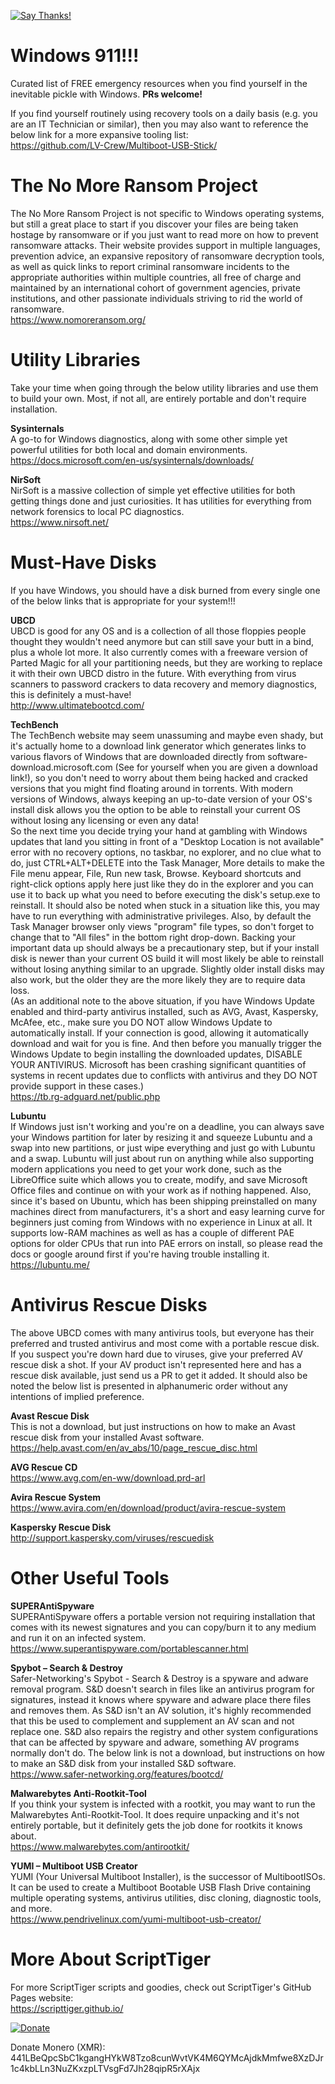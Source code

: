 [![Say Thanks!](https://img.shields.io/badge/Say%20Thanks-!-1EAEDB.svg)](https://saythanks.io/to/thescripttiger%40gmail.com)

# Windows 911!!!  
Curated list of FREE emergency resources when you find yourself in the inevitable pickle with Windows. **PRs welcome!**

If you find yourself routinely using recovery tools on a daily basis (e.g. you are an IT Technician or similar), then you may also want to reference the below link for a more expansive tooling list:  
https://github.com/LV-Crew/Multiboot-USB-Stick/

# The No More Ransom Project  
The No More Ransom Project is not specific to Windows operating systems, but still a great place to start if you discover your files are being taken hostage by ransomware or if you just want to read more on how to prevent ransomware attacks. Their website provides support in multiple languages, prevention advice, an expansive repository of ransomware decryption tools, as well as quick links to report criminal ransomware incidents to the appropriate authorities within multiple countries, all free of charge and maintained by an international cohort of government agencies, private institutions, and other passionate individuals striving to rid the world of ransomware.  
https://www.nomoreransom.org/

# Utility Libraries  
Take your time when going through the below utility libraries and use them to build your own. Most, if not all, are entirely portable and don't require installation.

**Sysinternals**  
A go-to for Windows diagnostics, along with some other simple yet powerful utilities for both local and domain environments.  
https://docs.microsoft.com/en-us/sysinternals/downloads/

**NirSoft**  
NirSoft is a massive collection of simple yet effective utilities for both getting things done and just curiosities. It has utilities for everything from network forensics to local PC diagnostics.  
https://www.nirsoft.net/

# Must-Have Disks  
If you have Windows, you should have a disk burned from every single one of the below links that is appropriate for your system!!!

**UBCD**  
UBCD is good for any OS and is a collection of all those floppies people thought they wouldn't need anymore but can still save your butt in a bind, plus a whole lot more. It also currently comes with a freeware version of Parted Magic for all your partitioning needs, but they are working to replace it with their own UBCD distro in the future. With everything from virus scanners to password crackers to data recovery and memory diagnostics, this is definitely a must-have!  
http://www.ultimatebootcd.com/

**TechBench**  
The TechBench website may seem unassuming and maybe even shady, but it's actually home to a download link generator which generates links to various flavors of Windows that are downloaded directly from software-download.microsoft.com (See for yourself when you are given a download link!), so you don't need to worry about them being hacked and cracked versions that you might find floating around in torrents. With modern versions of Windows, always keeping an up-to-date version of your OS's install disk allows you the option to be able to reinstall your current OS without losing any licensing or even any data!  
So the next time you decide trying your hand at gambling with Windows updates that land you sitting in front of a "Desktop Location is not available" error with no recovery options, no taskbar, no explorer, and no clue what to do, just CTRL+ALT+DELETE into the Task Manager, More details to make the File menu appear, File, Run new task, Browse. Keyboard shortcuts and right-click options apply here just like they do in the explorer and you can use it to back up what you need to before executing the disk's setup.exe to reinstall. It should also be noted when stuck in a situation like this, you may have to run everything with administrative privileges. Also, by default the Task Manager browser only views "program" file types, so don't forget to change that to "All files" in the bottom right drop-down. Backing your important data up should always be a precautionary step, but if your install disk is newer than your current OS build it will most likely be able to reinstall without losing anything similar to an upgrade. Slightly older install disks may also work, but the older they are the more likely they are to require data loss.  
(As an additional note to the above situation, if you have Windows Update enabled and third-party antivirus installed, such as AVG, Avast, Kaspersky, McAfee, etc., make sure you DO NOT allow Windows Update to automatically install. If your connection is good, allowing it automatically download and wait for you is fine. And then before you manually trigger the Windows Update to begin installing the downloaded updates, DISABLE YOUR ANTIVIRUS. Microsoft has been crashing significant quantities of systems in recent updates due to conflicts with antivirus and they DO NOT provide support in these cases.)  
https://tb.rg-adguard.net/public.php

**Lubuntu**  
If Windows just isn't working and you're on a deadline, you can always save your Windows partition for later by resizing it and squeeze Lubuntu and a swap into new partitions, or just wipe everything and just go with Lubuntu and a swap. Lubuntu will just about run on anything while also supporting modern applications you need to get your work done, such as the LibreOffice suite which allows you to create, modify, and save Microsoft Office files and continue on with your work as if nothing happened. Also, since it's based on Ubuntu, which has been shipping preinstalled on many machines direct from manufacturers, it's a short and easy learning curve for beginners just coming from Windows with no experience in Linux at all. It supports low-RAM machines as well as has a couple of different PAE options for older CPUs that run into PAE errors on install, so please read the docs or google around first if you're having trouble installing it.  
https://lubuntu.me/

# Antivirus Rescue Disks  
The above UBCD comes with many antivirus tools, but everyone has their preferred and trusted antivirus and most come with a portable rescue disk. If you suspect you're down hard due to viruses, give your preferred AV rescue disk a shot. If your AV product isn't represented here and has a rescue disk available, just send us a PR to get it added. It should also be noted the below list is presented in alphanumeric order without any intentions of implied preference.

**Avast Rescue Disk**  
This is not a download, but just instructions on how to make an Avast rescue disk from your installed Avast software.  
https://help.avast.com/en/av_abs/10/page_rescue_disc.html

**AVG Rescue CD**  
https://www.avg.com/en-ww/download.prd-arl

**Avira Rescue System**  
https://www.avira.com/en/download/product/avira-rescue-system

**Kaspersky Rescue Disk**  
http://support.kaspersky.com/viruses/rescuedisk

# Other Useful Tools

**SUPERAntiSpyware**  
SUPERAntiSpyware offers a portable version not requiring installation that comes with its newest signatures and you can copy/burn it to any medium and run it on an infected system.  
https://www.superantispyware.com/portablescanner.html

**Spybot – Search & Destroy**  
Safer-Networking's Spybot - Search & Destroy is a spyware and adware removal program. S&D doesn't search in files like an antivirus program for signatures, instead it knows where spyware and adware place there files and removes them. As S&D isn't an AV solution, it's highly recommended that this be used to complement and supplement an AV scan and not replace one. S&D also repairs the registry and other system configurations that can be affected by spyware and adware, something AV programs normally don't do. The below link is not a download, but instructions on how to make an S&D disk from your installed S&D software.  
https://www.safer-networking.org/features/bootcd/

**Malwarebytes Anti-Rootkit-Tool**  
If you think your system is infected with a rootkit, you may want to run the Malwarebytes Anti-Rootkit-Tool. It does require unpacking and it's not entirely portable, but it definitely gets the job done for rootkits it knows about.  
https://www.malwarebytes.com/antirootkit/

**YUMI – Multiboot USB Creator**  
YUMI (Your Universal Multiboot Installer), is the successor of MultibootISOs. It can be used to create a Multiboot Bootable USB Flash Drive containing multiple operating systems, antivirus utilities, disc cloning, diagnostic tools, and more.  
https://www.pendrivelinux.com/yumi-multiboot-usb-creator/

# More About ScriptTiger

For more ScriptTiger scripts and goodies, check out ScriptTiger's GitHub Pages website:  
https://scripttiger.github.io/

[![Donate](https://www.paypalobjects.com/en_US/i/btn/btn_donateCC_LG.gif)](https://www.paypal.com/cgi-bin/webscr?cmd=_s-xclick&hosted_button_id=MZ4FH4G5XHGZ4)

Donate Monero (XMR): 441LBeQpcSbC1kgangHYkW8Tzo8cunWvtVK4M6QYMcAjdkMmfwe8XzDJr1c4kbLLn3NuZKxzpLTVsgFd7Jh28qipR5rXAjx
